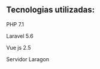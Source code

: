 <h2>Tecnologias utilizadas:</h2> 
<p>PHP 7.1</p>
<p>Laravel 5.6</p>
<p>Vue js 2.5</p>
<p>Servidor Laragon</p>
